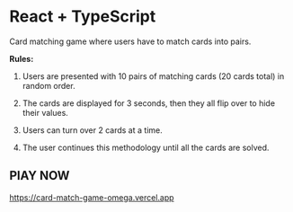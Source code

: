# React + TypeScript

Card matching game where users have to match cards into pairs.

**Rules:**

1. Users are presented with 10 pairs of matching cards (20 cards total) in random order.

2. The cards are displayed for 3 seconds, then they all flip over to hide their values.

3. Users can turn over 2 cards at a time.

4. The user continues this methodology until all the cards are solved.

**PlAY NOW**
---------------------------------------------------
https://card-match-game-omega.vercel.app